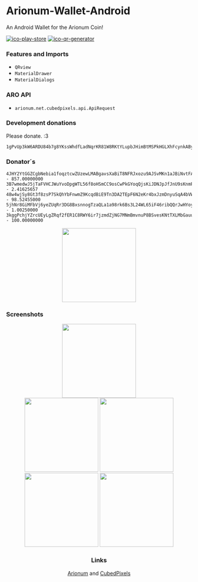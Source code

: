 # Arionum-Wallet-Android

An Android Wallet for the Arionum Coin!

[![ico-play-store]][play-store]
[![ico-qr-generator]][qr-generator]

### Features and Imports

- `QRview`
- `MaterialDrawer`
- `MaterialDialogs`

### ARO API

- `arionum.net.cubedpixels.api.ApiRequest`

### Development donations

Please donate. :3

```
1gPvUp3kW6ARDU84b7g8YKssWhdfLadNqrKR81W8RKtYLupbJHimBtMSPkHGLXhFcynkABydovjiRUUCM3SZxCG
```

### Donator´s
```
4JHY2YtGGZCgbNebia1foqztcwZUzewLMABgavsXaBiT8NFRJxozu9AJSvMKn1aJBiNvtFAEKcyShE4bRyovovsN - 857.00000000
3B7wmedwJ5jTaFVHCJWuYvoDpgWTL56f8oHSmCC9osCwPkGYoqQjsKiJDNJpJfJnU9sKnmPgc1Qz6DRJDtob4SAA - 2.41625657
48w4wjSy8Gt3f8zsP7SkQhYbFnwmZ9KcqdBiE9Tn3DA2TEpF6N2eKr4bxJzmDnyuSqA4bVWYvJcaiNpufWLLKho3 - 98.52455000
5jhNr8GiMFbVj6yeZUqRr3DG8BxsnnogTzaQLa1a98rk6Bs3L24WL65iF46ribQQrJwHYoyRfuJiXrq8VAHeRVwY - 1.00250000
3kggPchjYZrcUEyLgZRqf2fER1C8RWY6ir7jzmdZjNG7MNmBmvnuP8BSvesKNtTXLMbGauupB36cSCNYspUDKMb7 - 100.00000000
```

<div align="center">
  <img src="http://cubedpixels.net/uploader/uploads/155422449/generator.png" width="200px"</img> 
</div>

### Screenshots

<div align="center">
    <img src="https://media.discordapp.net/attachments/436960056425185281/479427747110977575/Screenshot_20180628-140203_Arionum.png?width=348&height=676" width="200px"</img> 
<div align="center">
    <img src="https://media.discordapp.net/attachments/436960056425185281/479427733210791936/Screenshot_20180628-140203_Arionum.jpg?width=348&height=676" width="200px"</img> 
    <img src="https://media.discordapp.net/attachments/436960056425185281/479427787065786375/Screenshot_20180628-1402031_Arionum.png?width=348&height=676" width="200px"</img> 
  <img src="https://media.discordapp.net/attachments/436960056425185281/479427777972404235/Screenshot_20180628-1402035_Arionum.png?width=348&height=676" width="200px"</img> 
    <img src="https://media.discordapp.net/attachments/436960056425185281/479427801007783939/Screenshot_20180628-1402032_Arionum.png?width=348&height=676" width="200px"</img> 

</div>

### Links

[Arionum] and [CubedPixels]

[arionum]: https://arionum.com
[cubedpixels]: https://cubedpixels.net
[qr-generator]: https://cubedpixels.net/qr
[play-store]: https://play.google.com/store/apps/details?id=arionum.net.cubedpixels

[ico-play-store]: https://img.shields.io/badge/install-play%20store-689f38.svg
[ico-qr-generator]: https://img.shields.io/badge/qr%20code-generator-blue.svg
